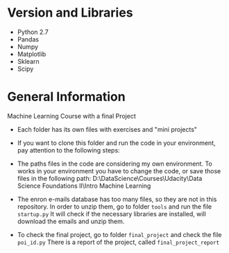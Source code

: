 # Version and Libraries

- Python 2.7
- Pandas
- Numpy
- Matplotlib
- Sklearn
- Scipy

# General Information

Machine Learning Course with a final Project

- Each folder has its own files with exercises and "mini projects"

- If you want to clone this folder and run the code in your environment, pay attention to the following steps:

 - The paths files in the code are considering my own environment. To works in your environment you have to change the code, or
save those files in the following path: D:\DataScience\Courses\Udacity\Data Science Foundations II\Intro Machine Learning

 - The enron e-mails database has too many files, so they are not in this repository. In order to unzip them, go to folder `tools` and run the file `startup.py`
It will check if the necessary libraries are installed, will download the emails and unzip them.

 - To check the final project, go to folder `final_project` and check the file `poi_id.py`
There is a report of the project, called `final_project_report`




